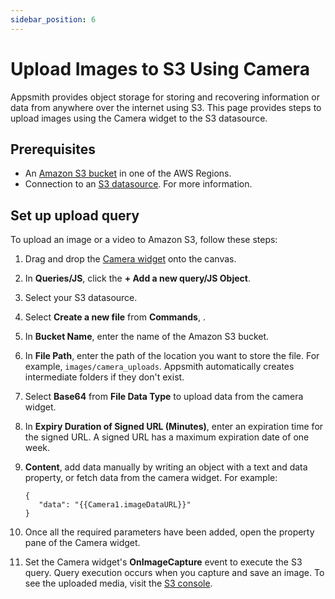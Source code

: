 ```yaml
---
sidebar_position: 6
---
```


# Upload Images to S3 Using Camera
Appsmith provides object storage for storing and recovering information or data from anywhere over the internet using S3.
This page provides steps to upload images using the Camera widget to the S3 datasource.

## Prerequisites
- An [Amazon S3 bucket](https://docs.aws.amazon.com/AmazonS3/latest/userguide/create-bucket-overview.html) in one of the AWS Regions.
- Connection to an [S3 datasource](https://docs.appsmith.com/connect-data/reference/querying-amazon-s3). For more information.

## Set up upload query
To upload an image or a video to Amazon S3, follow these steps:
1. Drag and drop the [Camera widget](/reference/widgets/camera) onto the canvas.
2. In **Queries/JS**, click the **+ Add a new query/JS Object**.
3. Select your S3 datasource.
4. Select **Create a new file** from **Commands**, .
5. In **Bucket Name**, enter the name of the Amazon S3 bucket.
6. In **File Path**, enter the path of the location you want to store the file. For example, `images/camera_uploads`.
Appsmith automatically creates intermediate folders if they don't exist.
7. Select **Base64** from **File Data Type** to upload data from the camera widget.
8. In **Expiry Duration of Signed URL (Minutes)**, enter an expiration time for the signed URL. A signed URL has a maximum expiration date of one week.
9. **Content**, add data manually by writing an object with a text and data property, or fetch data from the camera widget.
   For example:

     ```
     {
	    "data": "{{Camera1.imageDataURL}}"
     }
     ```
10. Once all the required parameters have been added, open the property pane of the Camera widget.
11. Set the Camera widget's **OnImageCapture** event to execute the S3 query.
   Query execution occurs when you capture and save an image.
   To see the uploaded media, visit the [S3 console](https://s3.console.aws.amazon.com/s3/home).
